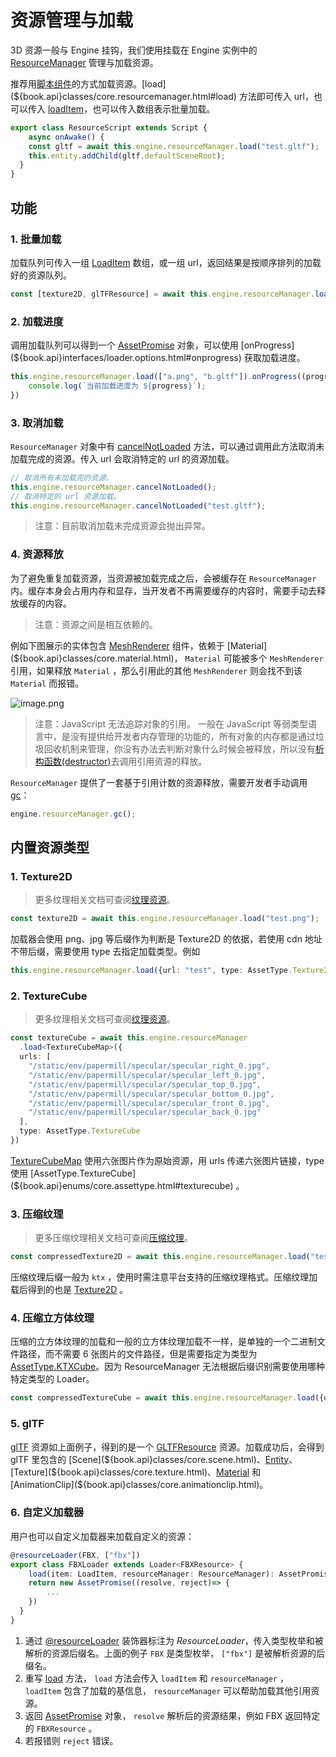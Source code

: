 # 资源管理与加载

3D 资源一般与 Engine 挂钩，我们使用挂载在 Engine 实例中的 [ResourceManager](${book.api}classes/core.engine.html#resourcemanager) 管理与加载资源。

推荐用[脚本组件](${book.manual}component/script)的方式加载资源。[load](${book.api}classes/core.resourcemanager.html#load) 方法即可传入 url，也可以传入 [loadItem](${book.api}modules/core.html#loaditem)，也可以传入数组表示批量加载。

```typescript
export class ResourceScript extends Script {
	async onAwake() {
  	const gltf = await this.engine.resourceManager.load("test.gltf");
    this.entity.addChild(gltf.defaultSceneRoot);
  }
}
```

## 功能

### 1. 批量加载
加载队列可传入一组 [LoadItem](${book.api}modules/core.html#loaditem) 数组，或一组 url，返回结果是按顺序排列的加载好的资源队列。

```typescript
const [texture2D, glTFResource] = await this.engine.resourceManager.load(["a.png", "b.gltf"]);
```



### 2. 加载进度
调用加载队列可以得到一个 [AssetPromise](${book.api}classes/core.assetpromise.html) 对象，可以使用 [onProgress](${book.api}interfaces/loader.options.html#onprogress) 获取加载进度。

```typescript
this.engine.resourceManager.load(["a.png", "b.gltf"]).onProgress((progress: number)=>{
	console.log(`当前加载进度为 ${progress}`);
})
```


### 3. 取消加载
`ResourceManager` 对象中有 [cancelNotLoaded](${book.api}classes/core.resourcemanager.html#cancelnotloaded) 方法，可以通过调用此方法取消未加载完成的资源。传入 url 会取消特定的 url 的资源加载。

```typescript
// 取消所有未加载完的资源。
this.engine.resourceManager.cancelNotLoaded();
// 取消特定的 url 资源加载。
this.engine.resourceManager.cancelNotLoaded("test.gltf");
```


> 注意：目前取消加载未完成资源会抛出异常。


### 4. 资源释放
为了避免重复加载资源，当资源被加载完成之后，会被缓存在 `ResourceManager` 内。缓存本身会占用内存和显存，当开发者不再需要缓存的内容时，需要手动去释放缓存的内容。

> 注意：资源之间是相互依赖的。

例如下图展示的实体包含 [MeshRenderer](${book.api}classes/core.meshrenderer.html) 组件，依赖于 [Material](${book.api}classes/core.material.html)， `Material` 可能被多个 `MeshRenderer` 引用，如果释放 `Material` ，那么引用此的其他 `MeshRenderer` 则会找不到该 `Material` 而报错。

![image.png](https://intranetproxy.alipay.com/skylark/lark/0/2020/png/161276/1597819978967-53a2f54e-9f35-4ab9-9d94-d500c98e8ba0.png#align=left&display=inline&height=494&margin=%5Bobject%20Object%5D&name=image.png&originHeight=988&originWidth=1968&size=588355&status=done&style=none&width=984)


> 注意：JavaScript 无法追踪对象的引用。 一般在 JavaScript 等弱类型语言中，是没有提供给开发者内存管理的功能的，所有对象的内存都是通过垃圾回收机制来管理，你没有办法去判断对象什么时候会被释放，所以没有[析构函数(destructor)](https://zh.wikipedia.org/wiki/%E8%A7%A3%E6%A7%8B%E5%AD%90)去调用引用资源的释放。


`ResourceManager` 提供了一套基于引用计数的资源释放，需要开发者手动调用 [gc](${book.api}classes/core.resourcemanager.html#gc)：

```typescript
engine.resourceManager.gc();
```

## 内置资源类型

### 1. Texture2D

> 更多纹理相关文档可查阅[纹理资源](${book.manual}resource/texture)。

```typescript
const texture2D = await this.engine.resourceManager.load("test.png");
```
加载器会使用 png、jpg 等后缀作为判断是 Texture2D 的依据，若使用 cdn 地址不带后缀，需要使用 type 去指定加载类型。例如
```typescript
this.engine.resourceManager.load({url: "test", type: AssetType.Texture2D});
```


### 2. TextureCube
> 更多纹理相关文档可查阅[纹理资源](${book.manual}resource/texture)。

```typescript
const textureCube = await this.engine.resourceManager
  .load<TextureCubeMap>({
  urls: [
    "/static/env/papermill/specular/specular_right_0.jpg",
    "/static/env/papermill/specular/specular_left_0.jpg",
    "/static/env/papermill/specular/specular_top_0.jpg",
    "/static/env/papermill/specular/specular_bottom_0.jpg",
    "/static/env/papermill/specular/specular_front_0.jpg",
    "/static/env/papermill/specular/specular_back_0.jpg"
  ],
  type: AssetType.TextureCube
})
```

[TextureCubeMap](${book.api}classes/core.texturecubemap.html) 使用六张图片作为原始资源，用 urls 传递六张图片链接，type 使用 [AssetType.TextureCube](${book.api}enums/core.assettype.html#texturecube) 。


### 3. 压缩纹理
> 更多压缩纹理相关文档可查阅[压缩纹理](${book.api}resource/texture.html#压缩纹理)。

```typescript
const compressedTexture2D = await this.engine.resourceManager.load("test.ktx");
```
压缩纹理后缀一般为 `ktx` ，使用时需注意平台支持的压缩纹理格式。压缩纹理加载后得到的也是 [Texture2D](${book.api}classes/core.texture2d.html) 。


### 4. 压缩立方体纹理
压缩的立方体纹理的加载和一般的立方体纹理加载不一样，是单独的一个二进制文件路径，而不需要 6 张图片的文件路径，但是需要指定为类型为 [AssetType.KTXCube](${book.api}enums/core.assettype.html#ktxcube)。因为 ResourceManager 无法根据后缀识别需要使用哪种特定类型的 Loader。

```typescript
const compressedTextureCube = await this.engine.resourceManager.load({url: "test.ktx", type: AssetType.KTXCube});
```


### 5. glTF

[glTF](https://www.khronos.org/gltf/) 资源如上面例子，得到的是一个 [GLTFResource](${book.api}classes/loader.gltfresource.html) 资源。加载成功后，会得到 glTF 里包含的 [Scene](${book.api}classes/core.scene.html)、[Entity](${book.api}classes/core.entity.html)、[Texture](${book.api}classes/core.texture.html)、[Material](${book.api}classes/core.material.html) 和 [AnimationClip](${book.api}classes/core.animationclip.html)。


### 6. 自定义加载器
用户也可以自定义加载器来加载自定义的资源：

```typescript
@resourceLoader(FBX, ["fbx"])
export class FBXLoader extends Loader<FBXResource> {
	load(item: LoadItem, resourceManager: ResourceManager): AssetPromise<FBXResource> {
  	return new AssetPromise((resolve, reject)=> {
    	...
    }) 
  }
}
```

1. 通过 [@resourceLoader](${book.api}modules/core.html#resourceloader) 装饰器标注为 *ResourceLoader*，传入类型枚举和被解析的资源后缀名。上面的例子 `FBX` 是类型枚举， `["fbx"]` 是被解析资源的后缀名。
1. 重写 [load](${book.api}classes/core.resourcemanager.html#load) 方法， `load` 方法会传入 `loadItem` 和 `resourceManager` ， `loadItem` 包含了加载的基信息， `resourceManager` 可以帮助加载其他引用资源。
1. 返回 [AssetPromise](${book.api}classes/core.assetpromise.html) 对象， `resolve` 解析后的资源结果，例如 FBX 返回特定的 `FBXResource` 。
1. 若报错则 `reject` 错误。